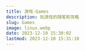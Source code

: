 ```yaml
---
title: 游戏-Games
description: 玩游戏的随笔和攻略
slug: Games
image: linux.webp
date: 2023-12-10 15:30:02
lastmod: 2023-12-10 15:31:10
---
```

